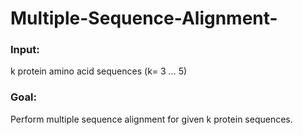 # Multiple-Sequence-Alignment-

### Input:  
k protein amino acid sequences (k= 3 … 5)

### Goal: 
Perform multiple sequence alignment for given k protein sequences.
